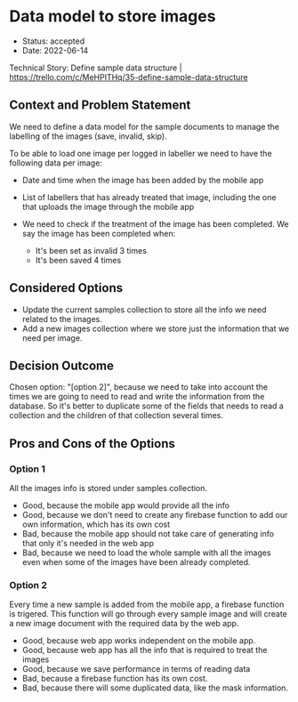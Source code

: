 # Data model to store images

* Status: accepted
* Date: 2022-06-14

Technical Story: Define sample data structure | https://trello.com/c/MeHPITHq/35-define-sample-data-structure

## Context and Problem Statement

We need to define a data model for the sample documents to manage the labelling of the images (save, invalid, skip).

To be able to load one image per logged in labeller we need to have the following data per image:

* Date and time when the image has been added by the mobile app
* List of labellers that has already treated that image, including the one that uploads the image through the mobile app
* We need to check if the treatment of the image has been completed. We say the image has been completed when:

    * It's been set as invalid 3 times
    * It's been saved 4 times 

## Considered Options

* Update the current samples collection to store all the info we need related to the images. 
* Add a new images collection where we store just the information that we need per image. 

## Decision Outcome

Chosen option: "[option 2]", because we need to take into account the times we are going to need to read and write the information from the database. So it's better to duplicate some of the fields that needs to read a collection and the children of that collection several times.   

## Pros and Cons of the Options

### Option 1

All the images info is stored under samples collection. 

* Good, because the mobile app would provide all the info
* Good, because we don't need to create any firebase function to add our own information, which has its own cost
* Bad, because the mobile app should not take care of generating info that only it's needed in the web app
* Bad, because we need to load the whole sample with all the images even when some of the images have been already completed.  

### Option 2

Every time a new sample is added from the mobile app, a firebase function is trigered. This function will go through every sample image and will create a new image document with the required data by the web app. 

* Good, because web app works independent on the mobile app.
* Good, because web app has all the info that is required to treat the images
* Good, because we save performance in terms of reading data
* Bad, because a firebase function has its own cost. 
* Bad, because there will some duplicated data, like the mask information. 
